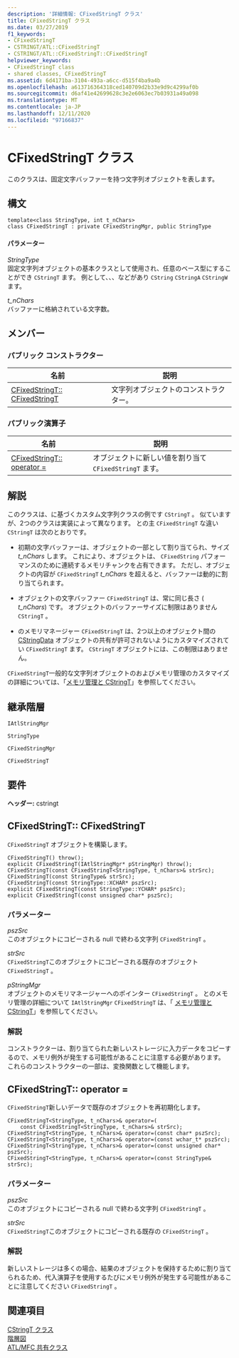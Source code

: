 ```yaml
---
description: '詳細情報: CFixedStringT クラス'
title: CFixedStringT クラス
ms.date: 03/27/2019
f1_keywords:
- CFixedStringT
- CSTRINGT/ATL::CFixedStringT
- CSTRINGT/ATL::CFixedStringT::CFixedStringT
helpviewer_keywords:
- CFixedStringT class
- shared classes, CFixedStringT
ms.assetid: 6d4171ba-3104-493a-a6cc-d515f4ba9a4b
ms.openlocfilehash: a613716364318ced140709d2b33e9d9c4299af0b
ms.sourcegitcommit: d6af41e42699628c3e2e6063ec7b03931a49a098
ms.translationtype: MT
ms.contentlocale: ja-JP
ms.lasthandoff: 12/11/2020
ms.locfileid: "97166837"
---
```

# <a name="cfixedstringt-class"></a>CFixedStringT クラス

このクラスは、固定文字バッファーを持つ文字列オブジェクトを表します。

## <a name="syntax"></a>構文

```
template<class StringType, int t_nChars>
class CFixedStringT : private CFixedStringMgr, public StringType
```

#### <a name="parameters"></a>パラメーター

*StringType*<br/>
固定文字列オブジェクトの基本クラスとして使用され、任意のベース型にすることができ `CStringT` ます。 例として、、、などがあり `CString` `CStringA` `CStringW` ます。

*t_nChars*<br/>
バッファーに格納されている文字数。

## <a name="members"></a>メンバー

### <a name="public-constructors"></a>パブリック コンストラクター

|名前|説明|
|----------|-----------------|
|[CFixedStringT:: CFixedStringT](#cfixedstringt)|文字列オブジェクトのコンストラクター。|

### <a name="public-operators"></a>パブリック演算子

|名前|説明|
|----------|-----------------|
|[CFixedStringT:: operator =](#operator_eq)|オブジェクトに新しい値を割り当て `CFixedStringT` ます。|

## <a name="remarks"></a>解説

このクラスは、に基づくカスタム文字列クラスの例です `CStringT` 。 似ていますが、2つのクラスは実装によって異なります。 との主 `CFixedStringT` な違い `CStringT` は次のとおりです。

- 初期の文字バッファーは、オブジェクトの一部として割り当てられ、サイズ *t_nChars* します。 これにより、オブジェクトは、 `CFixedString` パフォーマンスのために連続するメモリチャンクを占有できます。 ただし、オブジェクトの内容が `CFixedStringT` *t_nChars* を超えると、バッファーは動的に割り当てられます。

- オブジェクトの文字バッファー `CFixedStringT` は、常に同じ長さ ( *t_nChars*) です。 オブジェクトのバッファーサイズに制限はありません `CStringT` 。

- のメモリマネージャー `CFixedStringT` は、2つ以上のオブジェクト間の [CStringData](../../atl-mfc-shared/reference/cstringdata-class.md) オブジェクトの共有が許可されないようにカスタマイズされてい `CFixedStringT` ます。 `CStringT` オブジェクトには、この制限はありません。

`CFixedStringT`一般的な文字列オブジェクトのおよびメモリ管理のカスタマイズの詳細については、「[メモリ管理と CStringT](../../atl-mfc-shared/memory-management-with-cstringt.md)」を参照してください。

## <a name="inheritance-hierarchy"></a>継承階層

`IAtlStringMgr`

`StringType`

`CFixedStringMgr`

`CFixedStringT`

## <a name="requirements"></a>要件

**ヘッダー:** cstringt

## <a name="cfixedstringtcfixedstringt"></a><a name="cfixedstringt"></a> CFixedStringT:: CFixedStringT

`CFixedStringT` オブジェクトを構築します。

```
CFixedStringT() throw();
explicit CFixedStringT(IAtlStringMgr* pStringMgr) throw();
CFixedStringT(const CFixedStringT<StringType, t_nChars>& strSrc);
CFixedStringT(const StringType& strSrc);
CFixedStringT(const StringType::XCHAR* pszSrc);
explicit CFixedStringT(const StringType::YCHAR* pszSrc);
explicit CFixedStringT(const unsigned char* pszSrc);
```

### <a name="parameters"></a>パラメーター

*pszSrc*<br/>
このオブジェクトにコピーされる null で終わる文字列 `CFixedStringT` 。

*strSrc*<br/>
`CFixedStringT`このオブジェクトにコピーされる既存のオブジェクト `CFixedStringT` 。

*pStringMgr*<br/>
オブジェクトのメモリマネージャーへのポインター `CFixedStringT` 。 とのメモリ管理の詳細について `IAtlStringMgr` `CFixedStringT` は、「 [メモリ管理と CStringT](../../atl-mfc-shared/memory-management-with-cstringt.md)」を参照してください。

### <a name="remarks"></a>解説

コンストラクターは、割り当てられた新しいストレージに入力データをコピーするので、メモリ例外が発生する可能性があることに注意する必要があります。 これらのコンストラクターの一部は、変換関数として機能します。

## <a name="cfixedstringtoperator-"></a><a name="operator_eq"></a> CFixedStringT:: operator =

`CFixedStringT`新しいデータで既存のオブジェクトを再初期化します。

```
CFixedStringT<StringType, t_nChars>& operator=(
    const CFixedStringT<StringType, t_nChars>& strSrc);
CFixedStringT<StringType, t_nChars>& operator=(const char* pszSrc);
CFixedStringT<StringType, t_nChars>& operator=(const wchar_t* pszSrc);
CFixedStringT<StringType, t_nChars>& operator=(const unsigned char* pszSrc);
CFixedStringT<StringType, t_nChars>& operator=(const StringType& strSrc);
```

### <a name="parameters"></a>パラメーター

*pszSrc*<br/>
このオブジェクトにコピーされる null で終わる文字列 `CFixedStringT` 。

*strSrc*<br/>
`CFixedStringT`このオブジェクトにコピーされる既存の `CFixedStringT` 。

### <a name="remarks"></a>解説

新しいストレージは多くの場合、結果のオブジェクトを保持するために割り当てられるため、代入演算子を使用するたびにメモリ例外が発生する可能性があることに注意してください `CFixedStringT` 。

## <a name="see-also"></a>関連項目

[CStringT クラス](../../atl-mfc-shared/reference/cstringt-class.md)<br/>
[階層図](../../mfc/hierarchy-chart.md)<br/>
[ATL/MFC 共有クラス](../../atl-mfc-shared/atl-mfc-shared-classes.md)
